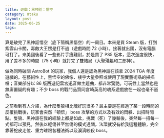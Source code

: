 ```yaml
---
title: 遊戲：黑神話：悟空
category: Otaku
layout: post
date: 2025-06-25
tags:
---
```


算是破完了黑神話悟空（底下簡稱黑悟空）的一周目。本來是買 Steam 版，打到紫雲山卡關，毒敵大王愣是打不過（遊戲時間 72 小時）。接著就出國，沒有電腦可打了。來美國後看了一些影片手癢難耐，於是買了 PS5 版本，這次進度很快，用了差不多的時間（75 小時）就打完了雙結局（大聖殘軀和二郎神）。

做為同時破關 AstroBot 的玩家，我個人還是認為黑神話在該拿 2024 TGA 年度遊戲的。在藝術性上，黑悟空的佛像、樓宇大量參照或使用了現實藝術品的掃描檔；音樂部分以 86 版西遊記雲宮迅音做主題曲，都非常驚艷。可玩性上當然也是無庸置疑的有趣；不少 boss 的戰鬥品質同宮崎英高的魂系遊戲放在一起也毫不遜色。

之前看到有人介紹，為什麼隻狼相比魂好玩很多？最主要是在經過了某一段時間的反覆挑戰後，玩家會突然「頓悟」 boss 攻擊的方式以及有效的閃躲、出招時間點。隻狼、黑神話在我的經驗上都是如此，挑戰（死）了幾輪後，突然每一招每一式都可以預見，然後以輕傷甚至無傷的模式通關。法環就沒有給我這種體驗，完全靠著蛇皮走位、重力球跟各種法術以及淚滴絞殺 boss。

